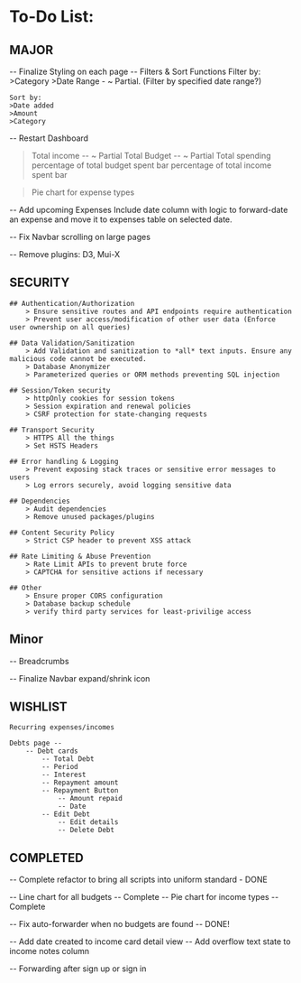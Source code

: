 To-Do List:
===========

## **MAJOR**

-- Finalize Styling on each page
-- Filters & Sort Functions
    Filter by:
    >Category
    >Date Range - ~ Partial. (Filter by specified date range?)

    Sort by:
    >Date added
    >Amount
    >Category

-- Restart Dashboard
>Total income -- ~ Partial
>Total Budget -- ~ Partial
>Total spending
>percentage of total budget spent bar
>percentage of total income spent bar

>Pie chart for expense types

-- Add upcoming Expenses
    Include date column with logic to forward-date an expense and move it to expenses table on selected date.

-- Fix Navbar scrolling on large pages

-- Remove plugins: D3, Mui-X



## **SECURITY**

    ## Authentication/Authorization
        > Ensure sensitive routes and API endpoints require authentication
        > Prevent user access/modification of other user data (Enforce user ownership on all queries)

    ## Data Validation/Sanitization
        > Add Validation and sanitization to *all* text inputs. Ensure any malicious code cannot be executed.
        > Database Anonymizer
        > Parameterized queries or ORM methods preventing SQL injection

    ## Session/Token security
        > httpOnly cookies for session tokens
        > Session expiration and renewal policies
        > CSRF protection for state-changing requests

    ## Transport Security
        > HTTPS All the things
        > Set HSTS Headers

    ## Error handling & Logging
        > Prevent exposing stack traces or sensitive error messages to users
        > Log errors securely, avoid logging sensitive data

    ## Dependencies
        > Audit dependencies
        > Remove unused packages/plugins

    ## Content Security Policy
        > Strict CSP header to prevent XSS attack

    ## Rate Limiting & Abuse Prevention
        > Rate Limit APIs to prevent brute force
        > CAPTCHA for sensitive actions if necessary

    ## Other
        > Ensure proper CORS configuration
        > Database backup schedule
        > verify third party services for least-privilige access

## **Minor**

-- Breadcrumbs

-- Finalize Navbar expand/shrink icon

## **WISHLIST**

    Recurring expenses/incomes

    Debts page --
        -- Debt cards
            -- Total Debt
            -- Period
            -- Interest
            -- Repayment amount
            -- Repayment Button
                -- Amount repaid
                -- Date
            -- Edit Debt
                -- Edit details
                -- Delete Debt


## **COMPLETED**


-- Complete refactor to bring all scripts into uniform standard - DONE

-- Line chart for all budgets -- Complete
-- Pie chart for income types -- Complete


-- Fix auto-forwarder when no budgets are found -- DONE!

-- Add date created to income card detail view
-- Add overflow text state to income notes column

-- Forwarding after sign up or sign in